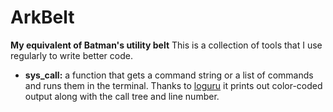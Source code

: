 # ArkBelt
**My equivalent of Batman's utility belt**
This is a collection of tools that I use regularly to write better code.
- **sys_call:** a function that gets a command string or a list of commands and runs them in the terminal. Thanks to [loguru](https://github.com/Delgan/loguru) it prints out color-coded output along with the call tree and line number.



